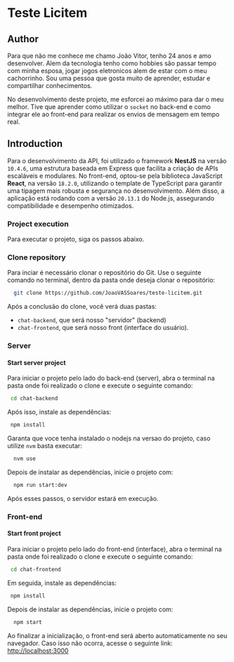 # Teste Licitem

## Author
Para que não me conhece me chamo João Vitor, tenho 24 anos e amo desenvolver. Alem da tecnologia tenho como hobbies são passar tempo com minha esposa, jogar jogos eletronicos alem de estar com o meu cachorrinho. Sou uma pessoa que gosta muito de aprender, estudar e compartilhar conhecimentos.

No desenvolvimento deste projeto, me esforcei ao máximo para dar o meu melhor. Tive que aprender como utilizar o `socket` no back-end e como integrar ele ao front-end para realizar os envios de mensagem em tempo real.

## Introduction
Para o desenvolvimento da API, foi utilizado o framework **NestJS** na versão `10.4.6`, uma estrutura baseada em Express que facilita a criação de APIs escaláveis e modulares. No front-end, optou-se pela biblioteca JavaScript **React**, na versão `18.2.0`, utilizando o template de TypeScript para garantir uma tipagem mais robusta e segurança no desenvolvimento. Além disso, a aplicação está rodando com a versão `20.13.1` do Node.js, assegurando compatibilidade e desempenho otimizados.

### Project execution
Para executar o projeto, siga os passos abaixo.

### Clone repository
Para inciar é necessário clonar o repositório do Git. Use o seguinte comando no terminal, dentro da pasta onde deseja clonar o repositório:

```bash
  git clone https://github.com/JoaoVASSoares/teste-licitem.git
```

Após a conclusão do clone, você verá duas pastas: 
- `chat-backend`, que será nosso "servidor" (backend)
- `chat-frontend`, que será nosso front (interface do usuário).

### Server

#### Start server project
Para iniciar o projeto pelo lado do back-end (server), abra o terminal na pasta onde foi realizado o clone e execute o seguinte comando:
```bash
 cd chat-backend
```
Após isso, instale as dependências:
```bash
 npm install
```
Garanta que voce tenha instalado o nodejs na versao do projeto, caso utilize `nvm` basta executar:
```bash
  nvm use
```
Depois de instalar as dependências, inicie o projeto com:
```bash
  npm run start:dev
```

Após esses passos, o servidor estará em execução.

### Front-end

#### Start front project
Para iniciar o projeto pelo lado do front-end (interface), abra o terminal na pasta onde foi realizado o clone e execute o seguinte comando:
```bash
 cd chat-frontend
```
Em seguida, instale as dependências:
```bash
 npm install
```
Depois de instalar as dependências, inicie o projeto com:
```bash
  npm start
```
Ao finalizar a inicialização, o front-end será aberto automaticamente no seu navegador. Caso isso não ocorra, acesse o seguinte link: <a href="http://localhost:3000">http://localhost:3000</a>
